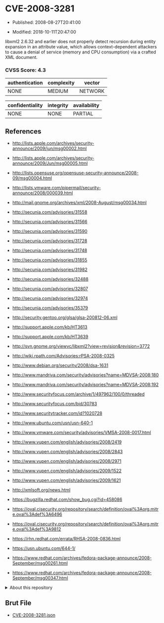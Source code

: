 # CVE-2008-3281

- Published: 2008-08-27T20:41:00

- Modified: 2018-10-11T20:47:00

libxml2 2.6.32 and earlier does not properly detect recursion during entity expansion in an attribute value, which allows context-dependent attackers to cause a denial of service (memory and CPU consumption) via a crafted XML document.

### CVSS Score: **4.3**

| authentication | complexity | vector |
| --- | --- | --- |
| NONE | MEDIUM | NETWORK |

| confidentiality | integrity | availability |
| --- | --- | --- |
| NONE | NONE | PARTIAL |

## References

* http://lists.apple.com/archives/security-announce/2009/jun/msg00002.html

* http://lists.apple.com/archives/security-announce/2009/Jun/msg00005.html

* http://lists.opensuse.org/opensuse-security-announce/2008-09/msg00004.html

* http://lists.vmware.com/pipermail/security-announce/2008/000039.html

* http://mail.gnome.org/archives/xml/2008-August/msg00034.html

* http://secunia.com/advisories/31558

* http://secunia.com/advisories/31566

* http://secunia.com/advisories/31590

* http://secunia.com/advisories/31728

* http://secunia.com/advisories/31748

* http://secunia.com/advisories/31855

* http://secunia.com/advisories/31982

* http://secunia.com/advisories/32488

* http://secunia.com/advisories/32807

* http://secunia.com/advisories/32974

* http://secunia.com/advisories/35379

* http://security.gentoo.org/glsa/glsa-200812-06.xml

* http://support.apple.com/kb/HT3613

* http://support.apple.com/kb/HT3639

* http://svn.gnome.org/viewvc/libxml2?view=revision&revision=3772

* http://wiki.rpath.com/Advisories:rPSA-2008-0325

* http://www.debian.org/security/2008/dsa-1631

* http://www.mandriva.com/security/advisories?name=MDVSA-2008:180

* http://www.mandriva.com/security/advisories?name=MDVSA-2008:192

* http://www.securityfocus.com/archive/1/497962/100/0/threaded

* http://www.securityfocus.com/bid/30783

* http://www.securitytracker.com/id?1020728

* http://www.ubuntu.com/usn/usn-640-1

* http://www.vmware.com/security/advisories/VMSA-2008-0017.html

* http://www.vupen.com/english/advisories/2008/2419

* http://www.vupen.com/english/advisories/2008/2843

* http://www.vupen.com/english/advisories/2008/2971

* http://www.vupen.com/english/advisories/2009/1522

* http://www.vupen.com/english/advisories/2009/1621

* http://xmlsoft.org/news.html

* https://bugzilla.redhat.com/show_bug.cgi?id=458086

* https://oval.cisecurity.org/repository/search/definition/oval%3Aorg.mitre.oval%3Adef%3A6496

* https://oval.cisecurity.org/repository/search/definition/oval%3Aorg.mitre.oval%3Adef%3A9812

* https://rhn.redhat.com/errata/RHSA-2008-0836.html

* https://usn.ubuntu.com/644-1/

* https://www.redhat.com/archives/fedora-package-announce/2008-September/msg00261.html

* https://www.redhat.com/archives/fedora-package-announce/2008-September/msg00347.html

<details>
<summary>About this repository</summary> 

  This repository is part of the project [Live Hack CVE](https://github.com/Live-Hack-CVE). Main website can be found [www.live-hack.org](https://www.live-hack.org) 
  
  Made by [Sn0wAlice](https://github.com/Sn0wAlice) for the people that care about security and need to have a feed of the latest CVEs. Hope you enjoy it, don't forget to star the repo and follow me on [Twitter](https://twitter.com/Sn0wAlice) and [Github](https://github.com/Sn0wAlice). And that is my [personnal website](https://www.alice-snow.me/)

  - [Home Page](https://github.com/Live-Hack-CVE)
  - [Framework](https://github.com/Live-Hack-CVE/cve-framework)
  - [CVE database](https://github.com/Live-Hack-CVE/full_database)
  - [Changelog](https://github.com/Live-Hack-CVE/Changelog)
</details>

## Brut File

* [CVE-2008-3281.json](https://raw.githubusercontent.com/Live-Hack-CVE/full_database/main/cves/2008/CVE-2008-3281.json)

